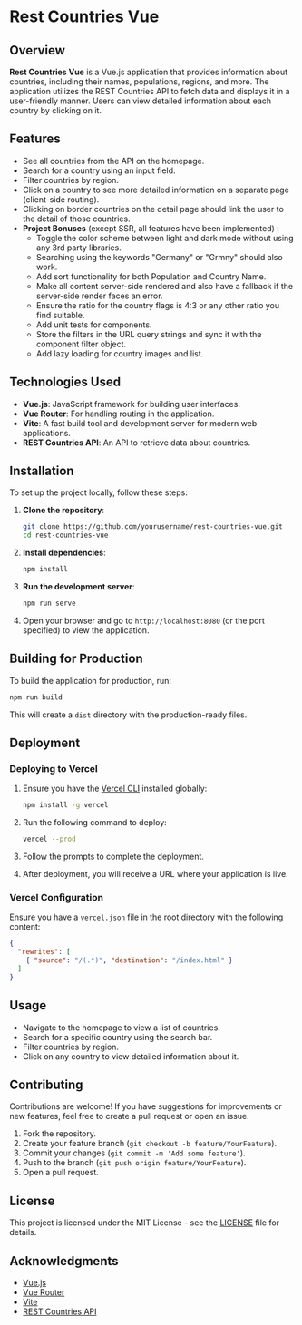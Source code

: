 # Rest Countries Vue

## Overview

**Rest Countries Vue** is a Vue.js application that provides information about countries, including their names, populations, regions, and more. The application utilizes the REST Countries API to fetch data and displays it in a user-friendly manner. Users can view detailed information about each country by clicking on it.

## Features

- See all countries from the API on the homepage.
- Search for a country using an input field.
- Filter countries by region.
- Click on a country to see more detailed information on a separate page (client-side routing).
- Clicking on border countries on the detail page should link the user to the detail of those countries.
- **Project Bonuses** (except SSR, all features have been implemented) :
  - Toggle the color scheme between light and dark mode without using any 3rd party libraries.
  - Searching using the keywords "Germany" or "Grmny" should also work.
  - Add sort functionality for both Population and Country Name.
  - Make all content server-side rendered and also have a fallback if the server-side render faces an error.
  - Ensure the ratio for the country flags is 4:3 or any other ratio you find suitable.
  - Add unit tests for components.
  - Store the filters in the URL query strings and sync it with the component filter object.
  - Add lazy loading for country images and list.

## Technologies Used

- **Vue.js**: JavaScript framework for building user interfaces.
- **Vue Router**: For handling routing in the application.
- **Vite**: A fast build tool and development server for modern web applications.
- **REST Countries API**: An API to retrieve data about countries.

## Installation

To set up the project locally, follow these steps:

1. **Clone the repository**:

   ```bash
   git clone https://github.com/yourusername/rest-countries-vue.git
   cd rest-countries-vue
   ```

2. **Install dependencies**:

   ```bash
   npm install
   ```

3. **Run the development server**:

   ```bash
   npm run serve
   ```

4. Open your browser and go to `http://localhost:8080` (or the port specified) to view the application.

## Building for Production

To build the application for production, run:

```bash
npm run build
```

This will create a `dist` directory with the production-ready files.

## Deployment

### Deploying to Vercel

1. Ensure you have the [Vercel CLI](https://vercel.com/docs/cli) installed globally:

   ```bash
   npm install -g vercel
   ```

2. Run the following command to deploy:

   ```bash
   vercel --prod
   ```

3. Follow the prompts to complete the deployment.

4. After deployment, you will receive a URL where your application is live.

### Vercel Configuration

Ensure you have a `vercel.json` file in the root directory with the following content:

```json
{
  "rewrites": [
    { "source": "/(.*)", "destination": "/index.html" }
  ]
}
```

## Usage

- Navigate to the homepage to view a list of countries.
- Search for a specific country using the search bar.
- Filter countries by region.
- Click on any country to view detailed information about it.

## Contributing

Contributions are welcome! If you have suggestions for improvements or new features, feel free to create a pull request or open an issue.

1. Fork the repository.
2. Create your feature branch (`git checkout -b feature/YourFeature`).
3. Commit your changes (`git commit -m 'Add some feature'`).
4. Push to the branch (`git push origin feature/YourFeature`).
5. Open a pull request.

## License

This project is licensed under the MIT License - see the [LICENSE](LICENSE) file for details.

## Acknowledgments

- [Vue.js](https://vuejs.org/)
- [Vue Router](https://router.vuejs.org/)
- [Vite](https://vitejs.dev/)
- [REST Countries API](https://restcountries.com/)

